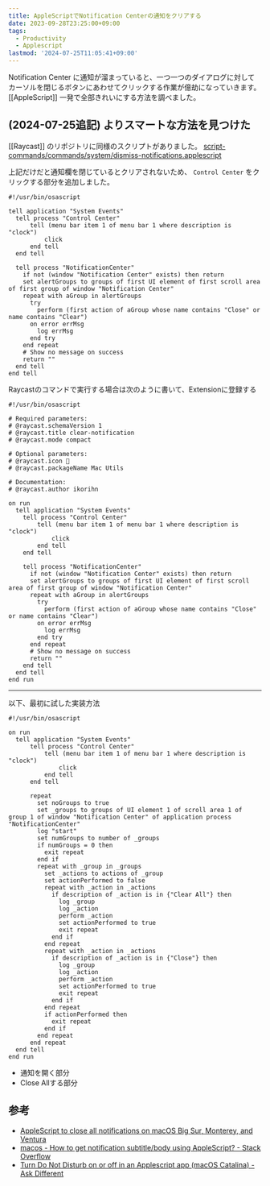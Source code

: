 ```yaml
---
title: AppleScriptでNotification Centerの通知をクリアする
date: 2023-09-28T23:25:00+09:00
tags:
  - Productivity
  - Applescript
lastmod: '2024-07-25T11:05:41+09:00'
---
```


Notification Center に通知が溜まっていると、一つ一つのダイアログに対してカーソルを閉じるボタンにあわせてクリックする作業が億劫になっていきます。
[[AppleScript]] 一発で全部きれいにする方法を調べました。

## (2024-07-25追記) よりスマートな方法を見つけた

[[Raycast]] のリポジトリに同様のスクリプトがありました。
[script-commands/commands/system/dismiss-notifications.applescript](https://github.com/raycast/script-commands/blob/d0b0ebb51cbf00191eb784a7ad0f424c4b2f0b65/commands/system/dismiss-notifications.applescript)

上記だけだと通知欄を閉じているとクリアされないため、 `Control Center` をクリックする部分を追加しました。

```applescript
#!/usr/bin/osascript

tell application "System Events"
  tell process "Control Center"
      tell (menu bar item 1 of menu bar 1 where description is "clock")
          click
      end tell
  end tell

  tell process "NotificationCenter"
    if not (window "Notification Center" exists) then return
    set alertGroups to groups of first UI element of first scroll area of first group of window "Notification Center"
    repeat with aGroup in alertGroups
      try
        perform (first action of aGroup whose name contains "Close" or name contains "Clear")
      on error errMsg
        log errMsg
      end try
    end repeat
    # Show no message on success
    return ""
  end tell
end tell
```

Raycastのコマンドで実行する場合は次のように書いて、Extensionに登録する

```applescript
#!/usr/bin/osascript

# Required parameters:
# @raycast.schemaVersion 1
# @raycast.title clear-notification
# @raycast.mode compact

# Optional parameters:
# @raycast.icon 🤖
# @raycast.packageName Mac Utils

# Documentation:
# @raycast.author ikorihn

on run
  tell application "System Events"
    tell process "Control Center"
        tell (menu bar item 1 of menu bar 1 where description is "clock")
            click
        end tell
    end tell

    tell process "NotificationCenter"
      if not (window "Notification Center" exists) then return
      set alertGroups to groups of first UI element of first scroll area of first group of window "Notification Center"
      repeat with aGroup in alertGroups
        try
          perform (first action of aGroup whose name contains "Close" or name contains "Clear")
        on error errMsg
          log errMsg
        end try
      end repeat
      # Show no message on success
      return ""
    end tell
  end tell
end run
```
 

----
以下、最初に試した実装方法


```applescript
#!/usr/bin/osascript

on run
  tell application "System Events"
      tell process "Control Center"
          tell (menu bar item 1 of menu bar 1 where description is "clock")
              click
          end tell
      end tell

      repeat
        set noGroups to true
        set _groups to groups of UI element 1 of scroll area 1 of group 1 of window "Notification Center" of application process "NotificationCenter"
        log "start"
        set numGroups to number of _groups
        if numGroups = 0 then
          exit repeat
        end if
        repeat with _group in _groups
          set _actions to actions of _group
          set actionPerformed to false
          repeat with _action in _actions
            if description of _action is in {"Clear All"} then
              log _group
              log _action
              perform _action
              set actionPerformed to true
              exit repeat
            end if
          end repeat
          repeat with _action in _actions
            if description of _action is in {"Close"} then
              log _group
              log _action
              perform _action
              set actionPerformed to true
              exit repeat
            end if
          end repeat
          if actionPerformed then
            exit repeat
          end if
        end repeat
      end repeat
  end tell
end run
```

- 通知を開く部分
- Close Allする部分

## 参考

- [AppleScript to close all notifications on macOS Big Sur, Monterey, and Ventura](https://gist.github.com/lancethomps/a5ac103f334b171f70ce2ff983220b4f)
- [macos - How to get notification subtitle/body using AppleScript? - Stack Overflow](https://stackoverflow.com/questions/60971590/how-to-get-notification-subtitle-body-using-applescript)
- [Turn Do Not Disturb on or off in an Applescript app (macOS Catalina) - Ask Different](https://apple.stackexchange.com/questions/419207/turn-do-not-disturb-on-or-off-in-an-applescript-app-macos-catalina)
